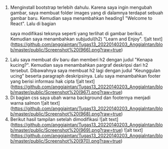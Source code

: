 1. Menginstall bootstrap terlebih dahulu. Karena saya ingin mengubah gambar, saya membuat folder images yang di dalamnya terdapat sebuah gambar baru. Kemudian saya menambahkan heading1 "Welcome to React". Lalu di bagian <p> saya modifikasi teksnya seperti yang terlihat di gambar berikut. Kemudian saya menambahkan subjudul(h2) "Learn and Enjoy".
![alt text] (https://github.com/anggiaintan/Tugas13_20220140203_AnggiaIntan/blob/master/public/Screenshot%20(966).png?raw=true)
2. Lalu saya membuat div baru dan memberi h2 dengan judul "Kenapa kucing?". Kemudian saya menambahkan pargraf deskripsi dari h2 tersebut. Dibawahnya saya membuat h2 lagi dengan judul "Keunggulan ucing" beserta paragraph deskripsinya. Lalu saya menambahkan footer yang berisi informasi hak cipta
![alt text] (https://github.com/anggiaintan/Tugas13_20220140203_AnggiaIntan/blob/master/public/Screenshot%20(967).png?raw=true)
3. Di bagian css saya ubah warna background dan footernya menjadi warna salmon
![alt text] (https://github.com/anggiaintan/Tugas13_20220140203_AnggiaIntan/blob/master/public/Screenshot%20(968).png?raw=true)
4. Berikut hasil tampilan setelah dimodifikasi
![alt text] (https://github.com/anggiaintan/Tugas13_20220140203_AnggiaIntan/blob/master/public/Screenshot%20(969).png?raw=true)
![alt text] (https://github.com/anggiaintan/Tugas13_20220140203_AnggiaIntan/blob/master/public/Screenshot%20(970).png?raw=true)
